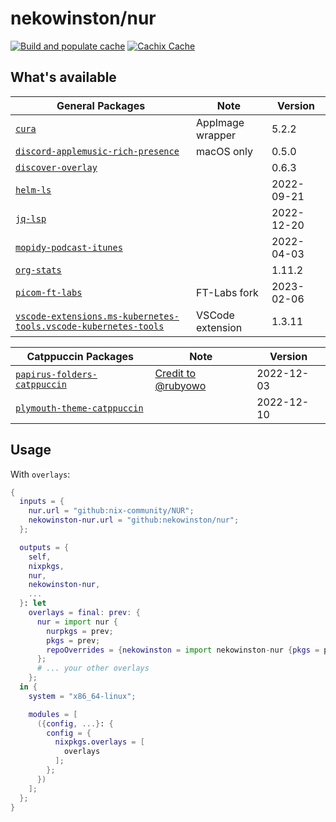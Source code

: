 # nekowinston/nur

[![Build and populate cache](https://github.com/nekowinston/nur/actions/workflows/build.yml/badge.svg)](https://github.com/nekowinston/nur/actions/workflows/build.yml)
[![Cachix Cache](https://img.shields.io/badge/cachix-nekowinston-blue.svg)](https://nekowinston.cachix.org)

## What's available

| General Packages                                                             | Note             | Version    |
| ---------------------------------------------------------------------------- | ---------------- | ---------- |
| [`cura`][cura]                                                               | AppImage wrapper | 5.2.2      |
| [`discord-applemusic-rich-presence`][darp]                                   | macOS only       | 0.5.0      |
| [`discover-overlay`][discover]                                               |                  | 0.6.3      |
| [`helm-ls`][helm-ls]                                                         |                  | 2022-09-21 |
| [`jq-lsp`][jq-lsp]                                                           |                  | 2022-12-20 |
| [`mopidy-podcast-itunes`][mopidy-pi]                                         |                  | 2022-04-03 |
| [`org-stats`][org-stats]                                                     |                  | 1.11.2     |
| [`picom-ft-labs`][picom]                                                     | FT-Labs fork     | 2023-02-06 |
| [`vscode-extensions.ms-kubernetes-tools.vscode-kubernetes-tools`][k8s-tools] | VSCode extension | 1.3.11     |

| Catppuccin Packages                     | Note                             | Version    |
| --------------------------------------- | -------------------------------- | ---------- |
| [`papirus-folders-catppuccin`][papirus] | [Credit to @rubyowo][papirus-pr] | 2022-12-03 |
| [`plymouth-theme-catppuccin`][plymouth] |                                  | 2022-12-10 |

## Usage

<!-- With `packageOverrides`: -->

With `overlays`:

```nix
{
  inputs = {
    nur.url = "github:nix-community/NUR";
    nekowinston-nur.url = "github:nekowinston/nur";
  };

  outputs = {
    self,
    nixpkgs,
    nur,
    nekowinston-nur,
    ...
  }: let
    overlays = final: prev: {
      nur = import nur {
        nurpkgs = prev;
        pkgs = prev;
        repoOverrides = {nekowinston = import nekowinston-nur {pkgs = prev;};};
      };
      # ... your other overlays
    };
  in {
    system = "x86_64-linux";

    modules = [
      ({config, ...}: {
        config = {
          nixpkgs.overlays = [
            overlays
          ];
        };
      })
    ];
  };
}
```

[cura]: https://ultimaker.com/software/ultimaker-cura
[darp]: https://github.com/caarlos0/discord-applemusic-rich-presence
[discover]: https://github.com/trigg/Discover
[helm-ls]: https://github.com/mrjosh/helm-ls
[jq-lsp]: https://github.com/wader/jq-lsp
[k8s-tools]: https://marketplace.visualstudio.com/items?itemName=ms-kubernetes-tools.vscode-kubernetes-tools
[mopidy-pi]: https://github.com/tkem/mopidy-podcast-itunes
[org-stats]: https://github.com/caarlos0/org-stats
[papirus]: https://github.com/catppuccin/papirus-folders
[papirus-pr]: https://github.com/NixOS/nixpkgs/pull/207211
[picom]: https://github.com/FT-Labs/picom
[plymouth]: https://github.com/catppuccin/plymouth
